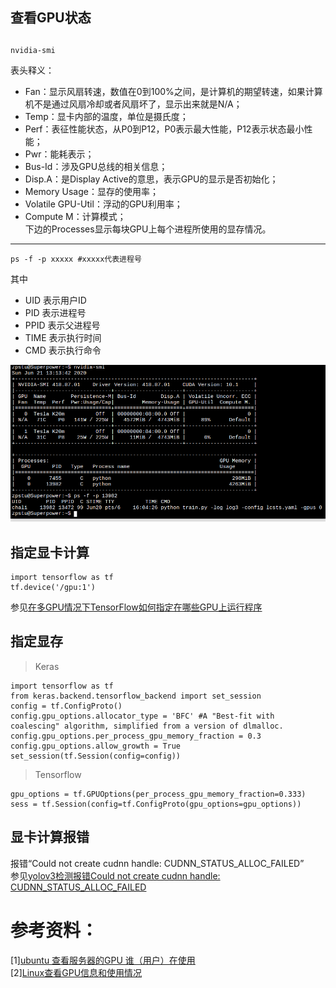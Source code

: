 ## 查看GPU状态
##
```
nvidia-smi

```
表头释义：  
- Fan：显示风扇转速，数值在0到100%之间，是计算机的期望转速，如果计算机不是通过风扇冷却或者风扇坏了，显示出来就是N/A；
- Temp：显卡内部的温度，单位是摄氏度；
- Perf：表征性能状态，从P0到P12，P0表示最大性能，P12表示状态最小性能；
- Pwr：能耗表示；
- Bus-Id：涉及GPU总线的相关信息；
- Disp.A：是Display Active的意思，表示GPU的显示是否初始化；
- Memory Usage：显存的使用率；
- Volatile GPU-Util：浮动的GPU利用率；
- Compute M：计算模式；  
下边的Processes显示每块GPU上每个进程所使用的显存情况。  

----------------

```
ps -f -p xxxxx #xxxxx代表进程号

```
其中  
- UID 表示用户ID
- PID 表示进程号
- PPID 表示父进程号
- TIME 表示执行时间
- CMD 表示执行命令

![查看GPU状态截图](https://github.com/iMyGirl/imygirl.github.io/blob/master/%E6%9F%A5%E7%9C%8BGPU%E7%8A%B6%E6%80%81/Screenshot%20from%202020-06-21%2014-01-51_crop.png)

## 指定显卡计算
```
import tensorflow as tf
tf.device('/gpu:1')
```
参见[在多GPU情况下TensorFlow如何指定在哪些GPU上运行程序](https://www.cnblogs.com/piaojianxue/p/10843245.html)  
    
## 指定显存   
>Keras
```
import tensorflow as tf
from keras.backend.tensorflow_backend import set_session
config = tf.ConfigProto()
config.gpu_options.allocator_type = 'BFC' #A "Best-fit with coalescing" algorithm, simplified from a version of dlmalloc.
config.gpu_options.per_process_gpu_memory_fraction = 0.3
config.gpu_options.allow_growth = True
set_session(tf.Session(config=config)) 
```
        
>Tensorflow  
```
gpu_options = tf.GPUOptions(per_process_gpu_memory_fraction=0.333)  
sess = tf.Session(config=tf.ConfigProto(gpu_options=gpu_options))  
```
    
## 显卡计算报错    
  
报错“Could not create cudnn handle: CUDNN_STATUS_ALLOC_FAILED”  
参见[yolov3检测报错Could not create cudnn handle: CUDNN_STATUS_ALLOC_FAILED](https://blog.csdn.net/weixin_44754046/article/details/97663626)


# 参考资料：
[1][ubuntu 查看服务器的GPU 谁（用户）在使用](https://blog.csdn.net/BlackLion_zhou/article/details/105566687)  
[2][Linux查看GPU信息和使用情况](https://www.cnblogs.com/yuehouse/p/10242942.html)
